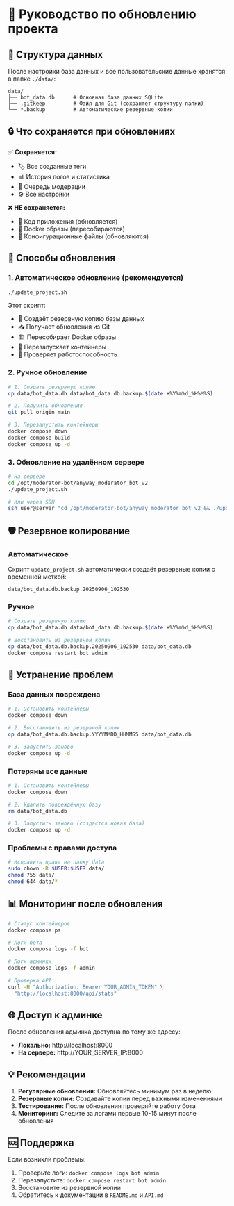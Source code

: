 # 🔄 Руководство по обновлению проекта

## 📁 Структура данных

После настройки база данных и все пользовательские данные хранятся в папке `./data/`:

```
data/
├── bot_data.db      # Основная база данных SQLite
├── .gitkeep         # Файл для Git (сохраняет структуру папки)
└── *.backup         # Автоматические резервные копии
```

## 🔒 Что сохраняется при обновлениях

✅ **Сохраняется:**
- 🏷️ Все созданные теги
- 📊 История логов и статистика
- 🔄 Очередь модерации
- ⚙️ Все настройки

❌ **НЕ сохраняется:**
- 🔧 Код приложения (обновляется)
- 🐳 Docker образы (пересобираются)
- 📝 Конфигурационные файлы (обновляются)

## 🚀 Способы обновления

### 1. Автоматическое обновление (рекомендуется)

```bash
./update_project.sh
```

Этот скрипт:
- 💾 Создаёт резервную копию базы данных
- 📥 Получает обновления из Git
- 🏗️ Пересобирает Docker образы
- 🚀 Перезапускает контейнеры
- 🧪 Проверяет работоспособность

### 2. Ручное обновление

```bash
# 1. Создать резервную копию
cp data/bot_data.db data/bot_data.db.backup.$(date +%Y%m%d_%H%M%S)

# 2. Получить обновления
git pull origin main

# 3. Перезапустить контейнеры
docker compose down
docker compose build
docker compose up -d
```

### 3. Обновление на удалённом сервере

```bash
# На сервере
cd /opt/moderator-bot/anyway_moderator_bot_v2
./update_project.sh

# Или через SSH
ssh user@server "cd /opt/moderator-bot/anyway_moderator_bot_v2 && ./update_project.sh"
```

## 🛡️ Резервное копирование

### Автоматическое

Скрипт `update_project.sh` автоматически создаёт резервные копии с временной меткой:
```
data/bot_data.db.backup.20250906_102530
```

### Ручное

```bash
# Создать резервную копию
cp data/bot_data.db data/bot_data.db.backup.$(date +%Y%m%d_%H%M%S)

# Восстановить из резервной копии
cp data/bot_data.db.backup.20250906_102530 data/bot_data.db
docker compose restart bot admin
```

## 🔧 Устранение проблем

### База данных повреждена

```bash
# 1. Остановить контейнеры
docker compose down

# 2. Восстановить из резервной копии
cp data/bot_data.db.backup.YYYYMMDD_HHMMSS data/bot_data.db

# 3. Запустить заново
docker compose up -d
```

### Потеряны все данные

```bash
# 1. Остановить контейнеры
docker compose down

# 2. Удалить повреждённую базу
rm data/bot_data.db

# 3. Запустить заново (создастся новая база)
docker compose up -d
```

### Проблемы с правами доступа

```bash
# Исправить права на папку data
sudo chown -R $USER:$USER data/
chmod 755 data/
chmod 644 data/*
```

## 📊 Мониторинг после обновления

```bash
# Статус контейнеров
docker compose ps

# Логи бота
docker compose logs -f bot

# Логи админки
docker compose logs -f admin

# Проверка API
curl -H "Authorization: Bearer YOUR_ADMIN_TOKEN" \
  "http://localhost:8000/api/stats"
```

## 🌐 Доступ к админке

После обновления админка доступна по тому же адресу:
- **Локально:** http://localhost:8000
- **На сервере:** http://YOUR_SERVER_IP:8000

## 💡 Рекомендации

1. **Регулярные обновления:** Обновляйтесь минимум раз в неделю
2. **Резервные копии:** Создавайте копии перед важными изменениями
3. **Тестирование:** После обновления проверяйте работу бота
4. **Мониторинг:** Следите за логами первые 10-15 минут после обновления

## 🆘 Поддержка

Если возникли проблемы:
1. Проверьте логи: `docker compose logs bot admin`
2. Перезапустите: `docker compose restart bot admin`
3. Восстановите из резервной копии
4. Обратитесь к документации в `README.md` и `API.md`
